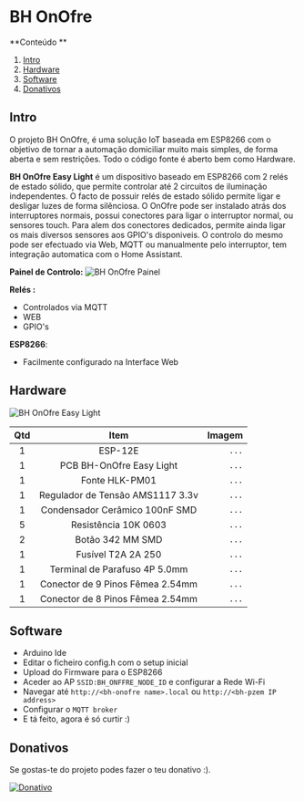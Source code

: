 # BH OnOfre


**Conteúdo **   
1. [Intro](#id1)
2. [Hardware](#id2)
3. [Software](#id3)
4. [Donativos](#id6)



## Intro <a name="id1"></a>
O projeto BH OnOfre, é uma solução IoT baseada em ESP8266 com o objetivo de tornar a automação domiciliar muito mais simples, de forma aberta e sem restrições. Todo o código fonte é aberto bem como Hardware.

**BH OnOfre Easy Light** é um dispositivo baseado em ESP8266 com 2 relés de estado sólido, que permite controlar até 2 circuitos de iluminação independentes. O facto de possuir relés de estado sólido permite ligar e desligar luzes de forma silênciosa.
O OnOfre pode ser instalado atrás dos interruptores normais, possui conectores para ligar o interruptor normal, ou sensores touch. Para alem dos conectores dedicados, permite ainda ligar os mais diversos sensores aos GPIO's disponiveis. 
O controlo do mesmo pode ser efectuado via Web, MQTT ou manualmente pelo interruptor, tem integração automatica com o Home Assistant.

**Painel de Controlo:**
![BH OnOfre Painel](https://github.com/brunohorta82/BH_PZEM_ESP8266/blob/master/images/current_panel.png)


**Relés :**
  - Controlados via MQTT
  - WEB 
  - GPIO's

**ESP8266**:
  - Facilmente configurado na Interface Web

  
## Hardware <a name="id2"></a>

![BH OnOfre Easy Light](https://raw.githubusercontent.com/brunohorta82/BH_PZEM_ESP8266/master/images/PIN_OUT.png)



Qtd | Item | Imagem
:---: | :---: | ---:
1 | ESP-12E | `...`
1 | PCB BH-OnOfre Easy Light | `...`
1 | Fonte HLK-PM01 | `...`
1 | Regulador de Tensão AMS1117 3.3v | `...`
1 | Condensador Cerâmico 100nF SMD | `...`
5 | Resistência 10K 0603 | `...`
2 | Botão 3*4*2 MM SMD | `...`
1 | Fusível T2A 2A 250 | `...`
1 | Terminal de Parafuso 4P 5.0mm  | `...`
1 | Conector de 9 Pinos Fêmea 2.54mm | `...`
1 | Conector de 8 Pinos Fêmea 2.54mm | `...`



## Software <a name="id3"></a>

- Arduino Ide
- Editar o ficheiro config.h com o setup inicial
- Upload do Firmware para o ESP8266
- Aceder ao AP `SSID:BH_ONFFRE_NODE_ID` e configurar a Rede Wi-Fi
- Navegar até  `http://<bh-onofre name>.local` ou `http://<bh-pzem IP address>`
- Configurar o `MQTT broker`
- E tá feito, agora é só curtir :) 


## Donativos <a name="id6"></a>

Se gostas-te do projeto podes fazer o teu donativo :).

[![Donativo](https://img.shields.io/badge/Donate-PayPal-green.svg)](https://www.paypal.me/bhonofre)

